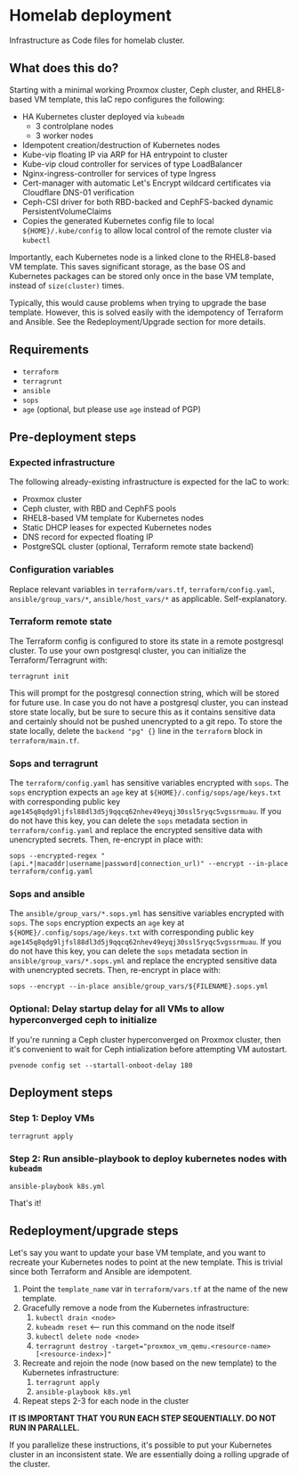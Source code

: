 # Homelab deployment

Infrastructure as Code files for homelab cluster.

## What does this do?

Starting with a minimal working Proxmox cluster, Ceph cluster, and RHEL8-based VM template, this IaC repo configures the following:

* HA Kubernetes cluster deployed via `kubeadm`
    * 3 controlplane nodes
    * 3 worker nodes
* Idempotent creation/destruction of Kubernetes nodes
* Kube-vip floating IP via ARP for HA entrypoint to cluster
* Kube-vip cloud controller for services of type LoadBalancer
* Nginx-ingress-controller for services of type Ingress
* Cert-manager with automatic Let's Encrypt wildcard certificates via Cloudflare DNS-01 verification
* Ceph-CSI driver for both RBD-backed and CephFS-backed dynamic PersistentVolumeClaims 
* Copies the generated Kubernetes config file to local `${HOME}/.kube/config` to allow local control of the remote cluster via `kubectl`

Importantly, each Kubernetes node is a linked clone to the RHEL8-based VM template. This saves significant storage, as the base OS and Kubernetes packages can be stored only once in the base VM template, instead of `size(cluster)` times.

Typically, this would cause problems when trying to upgrade the base template. However, this is solved easily with the idempotency of Terraform and Ansible. See the Redeployment/Upgrade section for more details.

## Requirements

* `terraform`
* `terragrunt`
* `ansible`
* `sops`
* `age` (optional, but please use `age` instead of PGP)

## Pre-deployment steps

### Expected infrastructure

The following already-existing infrastructure is expected for the IaC to work:

* Proxmox cluster
* Ceph cluster, with RBD and CephFS pools
* RHEL8-based VM template for Kubernetes nodes
* Static DHCP leases for expected Kubernetes nodes
* DNS record for expected floating IP
* PostgreSQL cluster (optional, Terraform remote state backend)

### Configuration variables

Replace relevant variables in `terraform/vars.tf`, `terraform/config.yaml`, `ansible/group_vars/*`, `ansible/host_vars/*` as applicable. Self-explanatory.

### Terraform remote state

The Terraform config is configured to store its state in a remote postgresql cluster. To use your own postgresql cluster, you can initialize the Terraform/Terragrunt with:

```
terragrunt init
```

This will prompt for the postgresql connection string, which will be stored for future use. In case you do not have a postgresql cluster, you can instead store state locally, but be sure to secure this as it contains sensitive data and certainly should not be pushed unencrypted to a git repo. To store the state locally, delete the `backend "pg" {}` line in the `terraform` block in `terraform/main.tf`.

### Sops and terragrunt

The `terraform/config.yaml` has sensitive variables encrypted with `sops`. The `sops` encryption expects an `age` key at `${HOME}/.config/sops/age/keys.txt` with corresponding public key `age145q8qdg9ljfsl88dl3d5j9qqcq62nhev49eyqj30ssl5ryqc5vgssrmuau`. If you do not have this key, you can delete the `sops` metadata section in `terraform/config.yaml` and replace the encrypted sensitive data with unencrypted secrets. Then, re-encrypt in place with:

```
sops --encrypted-regex "(api.*|macaddr|username|password|connection_url)" --encrypt --in-place terraform/config.yaml
```

### Sops and ansible

The `ansible/group_vars/*.sops.yml` has sensitive variables encrypted with `sops`. The `sops` encryption expects an `age` key at `${HOME}/.config/sops/age/keys.txt` with corresponding public key `age145q8qdg9ljfsl88dl3d5j9qqcq62nhev49eyqj30ssl5ryqc5vgssrmuau`. If you do not have this key, you can delete the `sops` metadata section in `ansible/group_vars/*.sops.yml` and replace the encrypted sensitive data with unencrypted secrets. Then, re-encrypt in place with:

```
sops --encrypt --in-place ansible/group_vars/${FILENAME}.sops.yml
```

### Optional: Delay startup delay for all VMs to allow hyperconverged ceph to initialize

If you're running a Ceph cluster hyperconverged on Proxmox cluster, then it's convenient to wait for Ceph intialization before attempting VM autostart.

```
pvenode config set --startall-onboot-delay 180
```

## Deployment steps


### Step 1: Deploy VMs

```
terragrunt apply
```

### Step 2: Run ansible-playbook to deploy kubernetes nodes with `kubeadm`

```
ansible-playbook k8s.yml
```

That's it!

## Redeployment/upgrade steps

Let's say you want to update your base VM template, and you want to recreate your Kubernetes nodes to point at the new template. This is trivial since both Terraform and Ansible are idempotent.

1. Point the `template_name` var in `terraform/vars.tf` at the name of the new template.
1. Gracefully remove a node from the Kubernetes infrastructure:
    1. `kubectl drain <node>`
    1. `kubeadm reset` <-- run this command on the node itself
    1. `kubectl delete node <node>`
    1. `terragrunt destroy -target="proxmox_vm_qemu.<resource-name>[<resource-index>]"`
1. Recreate and rejoin the node (now based on the new template) to the Kubernetes infrastructure:
    1. `terragrunt apply`
    1. `ansible-playbook k8s.yml`
1. Repeat steps 2-3 for each node in the cluster

**IT IS IMPORTANT THAT YOU RUN EACH STEP SEQUENTIALLY. DO NOT RUN IN PARALLEL.**

If you parallelize these instructions, it's possible to put your Kubernetes cluster in an inconsistent state. We are essentially doing a rolling upgrade of the cluster.
